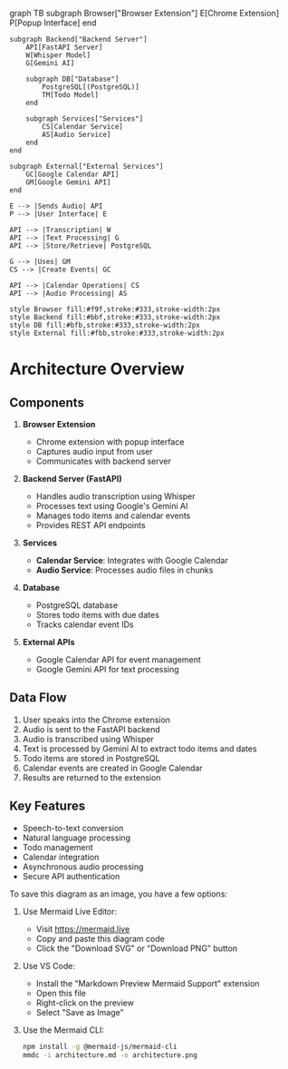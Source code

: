 graph TB
    subgraph Browser["Browser Extension"]
        E[Chrome Extension]
        P[Popup Interface]
    end

    subgraph Backend["Backend Server"]
        API[FastAPI Server]
        W[Whisper Model]
        G[Gemini AI]
        
        subgraph DB["Database"]
            PostgreSQL[(PostgreSQL)]
            TM[Todo Model]
        end
        
        subgraph Services["Services"]
            CS[Calendar Service]
            AS[Audio Service]
        end
    end

    subgraph External["External Services"]
        GC[Google Calendar API]
        GM[Google Gemini API]
    end

    E --> |Sends Audio| API
    P --> |User Interface| E
    
    API --> |Transcription| W
    API --> |Text Processing| G
    API --> |Store/Retrieve| PostgreSQL
    
    G --> |Uses| GM
    CS --> |Create Events| GC
    
    API --> |Calendar Operations| CS
    API --> |Audio Processing| AS

    style Browser fill:#f9f,stroke:#333,stroke-width:2px
    style Backend fill:#bbf,stroke:#333,stroke-width:2px
    style DB fill:#bfb,stroke:#333,stroke-width:2px
    style External fill:#fbb,stroke:#333,stroke-width:2px

# Architecture Overview

## Components

1. **Browser Extension**
   - Chrome extension with popup interface
   - Captures audio input from user
   - Communicates with backend server

2. **Backend Server (FastAPI)**
   - Handles audio transcription using Whisper
   - Processes text using Google's Gemini AI
   - Manages todo items and calendar events
   - Provides REST API endpoints

3. **Services**
   - **Calendar Service**: Integrates with Google Calendar
   - **Audio Service**: Processes audio files in chunks

4. **Database**
   - PostgreSQL database
   - Stores todo items with due dates
   - Tracks calendar event IDs

5. **External APIs**
   - Google Calendar API for event management
   - Google Gemini API for text processing

## Data Flow
1. User speaks into the Chrome extension
2. Audio is sent to the FastAPI backend
3. Audio is transcribed using Whisper
4. Text is processed by Gemini AI to extract todo items and dates
5. Todo items are stored in PostgreSQL
6. Calendar events are created in Google Calendar
7. Results are returned to the extension

## Key Features
- Speech-to-text conversion
- Natural language processing
- Todo management
- Calendar integration
- Asynchronous audio processing
- Secure API authentication

To save this diagram as an image, you have a few options:

1. Use Mermaid Live Editor:
   - Visit https://mermaid.live
   - Copy and paste this diagram code
   - Click the "Download SVG" or "Download PNG" button

2. Use VS Code:
   - Install the "Markdown Preview Mermaid Support" extension
   - Open this file
   - Right-click on the preview
   - Select "Save as Image"

3. Use the Mermaid CLI:
   ```bash
   npm install -g @mermaid-js/mermaid-cli
   mmdc -i architecture.md -o architecture.png
   

